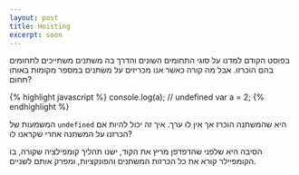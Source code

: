 ```yaml
---
layout: post
title: Hoisting
excerpt: soon
---
```


בפוסט הקודם למדנו על סוגי התחומים השונים והדרך בה משתנים משתייכים לתחומים בהם הוכרזו. אבל מה קורה כאשר אנו מכריזים על משתנים במספר מקומות באותו תחום?

{% highlight javascript %}
console.log(a); // undefined
var a = 2;
{% endhighlight %}

המשמעות של `undefined` היא שהמשתנה הוכרז אך אין לו ערך. איך זה יכול להיות אם הכרזנו על המשתנה אחרי שקראנו לו?

הסיבה היא שלפני שהדפדפן מריץ את הקוד, ישנו תהליך קומפילציה שקורה, בו הקומפיילר קורא את כל הכרזות המשתנים והפונקציות, ומפרק אותם לשניים.

